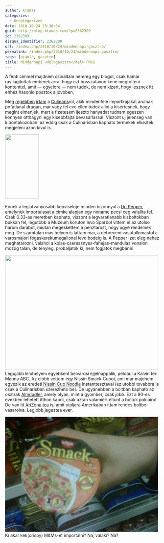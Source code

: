 ```yaml
---
author: KTamas
categories:
  - Uncategorized
date: 2010-10-24 15:36:34
guid: http://blog.ktamas.com/?p=2362309
id: 2362309
disqus_identifier: 2362309
url: /index.php/2010/10/24/mindennapi-gasztro/
permalink: /index.php/2010/10/24/mindennapi-gasztro/
tags: [ajánló, gasztro]
title: Mindennapi <del>gasztro</del> FMCG
---
```


A fenti cimmel majdnem csinaltam nemreg egy blogot, csak hamar ravilagitottak emberek arra, hogy ezt hosszutavon kene megtolteni kontenttel, amit &#8212; egyelore &#8212; nem tudok, de nem kizart, hogy lesznek itt ehhez hasonlo posztok a jovoben.

Meg [regebben](http://blog.ktamas.com/index.php/2009/01/20/culinaris/) [irtam](http://blog.ktamas.com/index.php/2009/05/08/culinaris_round_zwei_igazabol_voltam_mar_tobbszor_de_ez_most_mindegy/) a [Culinaris](http://www.culinaris.hu)rol, akik mindenfele importkajakat arulnak pofatlanul dragan, mar vagy fel eve ellen tudok allni a kisertesnek, hogy megint elmenjek, mert a fizetesem ijeszto hanyadat tudnam egeszen konnyen otthagyni egy kisebbfajta bevasarlassal. Viszont uj jelenseg van kibontakozoban: az eddig csak a Culinarisban kaphato termekek elkeztek megjeleni azon kivul is.

[<img class="alignleft size-medium wp-image-2362310" title="pepper" src="/wp-content/uploads/2010/10/pepper-157x300.jpg" alt="" width="110" height="210" srcset="/wp-content/uploads/2010/10/pepper-157x300.jpg 157w, /wp-content/uploads/2010/10/pepper.jpg 473w" sizes="(max-width: 110px) 100vw, 110px" />](/wp-content/uploads/2010/10/pepper.jpg)

Ennek a leglatvanyosabb kepviseloje minden bizonnyal a [Dr. Pepper](http://en.wikipedia.org/wiki/Dr_pepper), amelynek importalasat a cimke alapjan egy noname pecsi ceg valallta fel. Csak 0.33-as meretben kaphato, viszont a legvaratlanabb kisboltokban bukkan fel, legutobb a Muzeum koruton levo Sparbol vittem el az utolso harom darabot, miutan megeskettem a penztarost, hogy ugye rendelnek meg. De szamtalan mas helyen is lattam mar, a debreceni vasutallomastol a varosmajori fogaskerekumegallonal levo bodeig is. A Pepper izet eleg nehez meghatarozni, valahol a kolas-cseresznyes-fahejas-mandulas vonalon mozog talan, de tenyleg, probaljatok ki, nem fogjatok megbanni.

[<img class="aligncenter size-full wp-image-2362312" title="arizona" src="/wp-content/uploads/2010/10/arizona.jpg" alt="" width="500" height="375" srcset="/wp-content/uploads/2010/10/arizona.jpg 500w, /wp-content/uploads/2010/10/arizona-300x225.jpg 300w" sizes="(max-width: 500px) 100vw, 500px" />](/wp-content/uploads/2010/10/arizona.jpg)Legujabb lelohelyem egyebkent belvarosi ejjelnappalik, peldaul a Kalvin teri Manna ABC. Az elobb vettem egy Nissin Smack Cupot, ami mar majdnem egyezik az eredeti [Nissin Cup Noodle](http://en.wikipedia.org/wiki/Cup_noodle) instanttesztaval (ez utobbi tovabbra is csak a Culinarisban szerezheto be). De ugyanebben a boltban kaphato az osztrak [Almdudler](http://en.wikipedia.org/wiki/Almdudler), amely olyan, mint a gyomber, csak _jobb_. Ezt a 90-es evekben lehetett itthon kapni, csak aztan valamiert eltunt a boltok polcairol. De van itt [AriZona tea](http://en.wikipedia.org/wiki/Arizona_Iced_Tea) is, amit utoljara Amerikaban ittam rendes boltbol vasarolva. Legjobb jegestea ever.

[<img class="aligncenter size-full wp-image-2362313" title="nissinsmackcup" src="/wp-content/uploads/2010/10/nissinsmackcup-e1287934232613.jpg" alt="" width="500" height="375" />](/wp-content/uploads/2010/10/nissinsmackcup-e1287934232613.jpg)Ki akar kek(crispy) M&Ms-et importalni? Na, valaki? Na?
